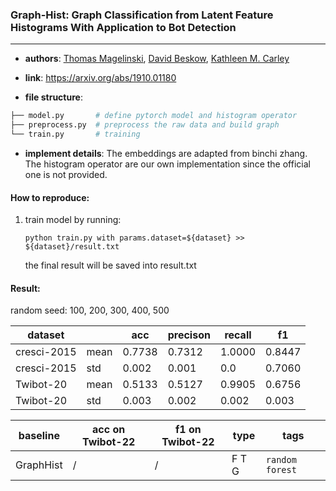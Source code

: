 ### Graph-Hist: Graph Classification from Latent Feature Histograms With Application to Bot Detection

---

- **authors**: [Thomas Magelinski](https://arxiv.org/search/cs?searchtype=author&query=Magelinski%2C+T), [David Beskow](https://arxiv.org/search/cs?searchtype=author&query=Beskow%2C+D), [Kathleen M. Carley](https://arxiv.org/search/cs?searchtype=author&query=Carley%2C+K+M)

- **link**: https://arxiv.org/abs/1910.01180

- **file structure**: 

```python
├── model.py       # define pytorch model and histogram operator
├── preprocess.py  # preprocess the raw data and build graph
└── train.py       # training
```

- **implement details**: The embeddings are adapted from binchi zhang. The histogram operator are our own implementation since the official one is not provided.

  

#### How to reproduce:

1. train model by running:

   `python train.py with params.dataset=${dataset} >> ${dataset}/result.txt`

   the final result will be saved into result.txt



#### Result:

random seed: 100, 200, 300, 400, 500

| dataset   |      | acc    | precison | recall | f1     |
| --------- | ---- | ------ | -------- | ------ | ------ |
| cresci-2015 | mean | 0.7738 | 0.7312   | 1.0000 | 0.8447 |
| cresci-2015 | std  | 0.002  | 0.001    | 0.0    | 0.7060 |
| Twibot-20 | mean | 0.5133 | 0.5127   | 0.9905 | 0.6756 |
| Twibot-20 | std  | 0.003  | 0.002    | 0.002    | 0.003 |





| baseline  | acc on Twibot-22 | f1 on Twibot-22 | type  | tags            |
| --------- | ---------------- | --------------- | ----- | --------------- |
| GraphHist | /                | /               | F T G | `random forest` |

